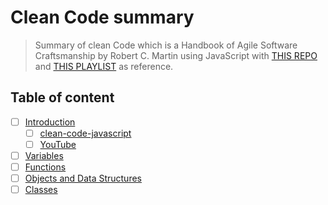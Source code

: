 # Clean Code summary

> Summary of clean Code which is a Handbook of Agile Software Craftsmanship by Robert C. Martin using JavaScript with [THIS REPO](https://github.com/ryanmcdermott/clean-code-javascript) and [THIS PLAYLIST](https://www.youtube.com/playlist?list=PLWKjhJtqVAbkK24EaPurzMq0-kw5U9pJh) as reference. 

## Table of content
- [ ] [Introduction]()
  - [ ] [clean-code-javascript](https://github.com/ryanmcdermott/clean-code-javascript#introduction)
  - [ ] [YouTube](https://www.youtube.com/watch?v=7t5VpahCbY0&list=PLHKTPL-jkzUpmhRB0L722GDlOXWP1iAEo&index=1)
- [ ] [Variables]()
- [ ] [Functions]()
- [ ] [Objects and Data Structures]()
- [ ] [Classes]()
